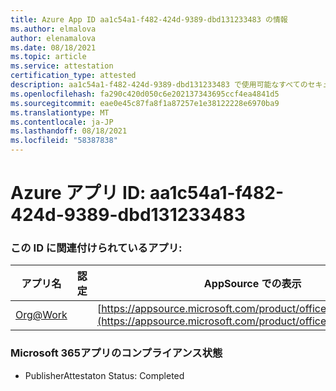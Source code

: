 ```yaml
---
title: Azure App ID aa1c54a1-f482-424d-9389-dbd131233483 の情報
ms.author: elmalova
author: elenamalova
ms.date: 08/18/2021
ms.topic: article
ms.service: attestation
certification_type: attested
description: aa1c54a1-f482-424d-9389-dbd131233483 で使用可能なすべてのセキュリティおよびコンプライアンス情報。
ms.openlocfilehash: fa290c420d050c6e202137343695ccf4ea4841d5
ms.sourcegitcommit: eae0e45c87fa8f1a87257e1e38122228e6970ba9
ms.translationtype: MT
ms.contentlocale: ja-JP
ms.lasthandoff: 08/18/2021
ms.locfileid: "58387838"
---
```

# <a name="azure-app-id-aa1c54a1-f482-424d-9389-dbd131233483"></a>Azure アプリ ID: aa1c54a1-f482-424d-9389-dbd131233483


### <a name="apps-associated-with-this-id"></a>この ID に関連付けられているアプリ:
| **アプリ名** | **認定** | **AppSource での表示** |
|--------------|---------------|-----------------------|
| [Org@Work](https://docs.microsoft.com/microsoft-365-app-certification/forward/WA200002461) |  | [https://appsource.microsoft.com/product/office/WA200002461](https://appsource.microsoft.com/product/office/WA200002461) |

### <a name="microsoft-365-app-compliance-status"></a>Microsoft 365アプリのコンプライアンス状態
- PublisherAttestaton Status: Completed
